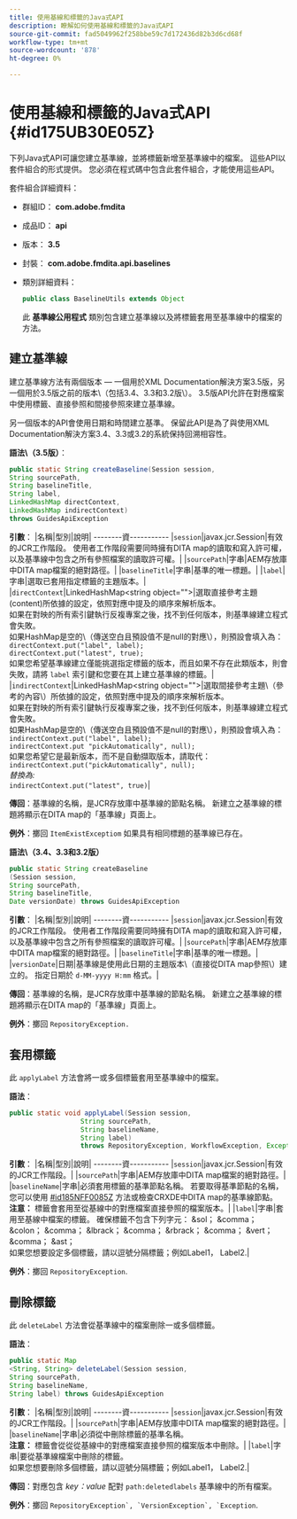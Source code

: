 ```yaml
---
title: 使用基線和標籤的Java式API
description: 瞭解如何使用基線和標籤的Java式API
source-git-commit: fad5049962f258bbe59c7d172436d82b3d6cd68f
workflow-type: tm+mt
source-wordcount: '878'
ht-degree: 0%

---
```



# 使用基線和標籤的Java式API {#id175UB30E05Z}

下列Java式API可讓您建立基準線，並將標籤新增至基準線中的檔案。 這些API以套件組合的形式提供。 您必須在程式碼中包含此套件組合，才能使用這些API。

套件組合詳細資料：

- 群組ID： **com.adobe.fmdita**

- 成品ID： **api**

- 版本： **3.5**

- 封裝： **com.adobe.fmdita.api.baselines**

- 類別詳細資料：

  ```JAVA
  public class BaselineUtils extends Object
  ```

  此 **基準線公用程式** 類別包含建立基準線以及將標籤套用至基準線中的檔案的方法。


## 建立基準線

建立基準線方法有兩個版本 — 一個用於XML Documentation解決方案3.5版，另一個用於3.5版之前的版本\（包括3.4、3.3和3.2版\）。 3.5版API允許在對應檔案中使用標籤、直接參照和間接參照來建立基準線。

另一個版本的API會使用日期和時間建立基準。 保留此API是為了與使用XML Documentation解決方案3.4、3.3或3.2的系統保持回溯相容性。

**語法\（3.5版）**：

```JAVA
public static String createBaseline(Session session, 
String sourcePath, 
String baselineTitle, 
String label, 
LinkedHashMap directContext, 
LinkedHashMap indirectContext) 
throws GuidesApiException
```

**引數**： |名稱|型別|說明| --------資----------- |`session`|javax.jcr.Session|有效的JCR工作階段。 使用者工作階段需要同時擁有DITA map的讀取和寫入許可權，以及基準線中包含之所有參照檔案的讀取許可權。| |`sourcePath`|字串|AEM存放庫中DITA map檔案的絕對路徑。| |`baselineTitle`|字串|基準的唯一標題。| |`label`|字串|選取已套用指定標籤的主題版本。| |`directContext`|LinkedHashMap&lt;string object=&quot;&quot;>|選取直接參考主題\(content\)所依據的設定，依照對應中提及的順序來解析版本。 <br> 如果在對映的所有索引鍵執行反複專案之後，找不到任何版本，則基準線建立程式會失敗。 <br> 如果HashMap是空的\（傳送空白且預設值不是null的對應\），則預設會填入為： <br>`directContext.put("label", label);` <br> `directContext.put("latest", true);` <br> 如果您希望基準線建立僅能挑選指定標籤的版本，而且如果不存在此類版本，則會失敗，請將 `label` 索引鍵和您要在其上建立基準線的標籤。| |`indirectContext`|LinkedHashMap&lt;string object=&quot;&quot;>|選取間接參考主題\（參考的內容\）所依據的設定，依照對應中提及的順序來解析版本。 <br> 如果在對映的所有索引鍵執行反複專案之後，找不到任何版本，則基準線建立程式會失敗。 <br> 如果HashMap是空的\（傳送空白且預設值不是null的對應\），則預設會填入為： <br>`indirectContext.put("label", label);` <br>`indirectContext.put "pickAutomatically", null);` <br> 如果您希望它是最新版本，而不是自動擷取版本，請取代： <br>`indirectContext.put("pickAutomatically", null);` <br> _替換為:_ <br>`indirectContext.put("latest", true)`|

**傳回**：基準線的名稱，是JCR存放庫中基準線的節點名稱。 新建立之基準線的標題將顯示在DITA map的「基準線」頁面上。

**例外**：擲回 ``ItemExistExceptiom`` 如果具有相同標題的基準線已存在。

**語法\（3.4、3.3和3.2版）**

```JAVA
public static String createBaseline
(Session session, 
String sourcePath, 
String baselineTitle, 
Date versionDate) throws GuidesApiException
```

**引數**： |名稱|型別|說明| --------資----------- |`session`|javax.jcr.Session|有效的JCR工作階段。 使用者工作階段需要同時擁有DITA map的讀取和寫入許可權，以及基準線中包含之所有參照檔案的讀取許可權。| |``sourcePath``|字串|AEM存放庫中DITA map檔案的絕對路徑。| |`baselineTitle`|字串|基準的唯一標題。| |`versionDate`|日期|基準線是使用此日期的主題版本\（直接從DITA map參照\）建立的。 指定日期於 `d-MM-yyyy H:mm` 格式。|

**傳回**：基準線的名稱，是JCR存放庫中基準線的節點名稱。 新建立之基準線的標題將顯示在DITA map的「基準線」頁面上。

**例外**：擲回 ``RepositoryException.``

## 套用標籤

此 ``applyLabel`` 方法會將一或多個標籤套用至基準線中的檔案。

**語法**：

```JAVA
public static void applyLabel(Session session,
                  String sourcePath,
                  String baselineName,
                  String label)
                  throws RepositoryException, WorkflowException, Exception
```

**引數**： |名稱|型別|說明| --------資----------- |`session`|javax.jcr.Session|有效的JCR工作階段。| |`sourcePath`|字串|AEM存放庫中DITA map檔案的絕對路徑。| |``baselineName``|字串|必須套用標籤的基準節點名稱。 若要取得基準節點的名稱，您可以使用 [\#id185NFF0085Z](#id185NFF0085Z) 方法或檢查CRXDE中DITA map的基準線節點。<br> **注意：** 標籤會套用至從基線中的對應檔案直接參照的檔案版本。| |`label`|字串|套用至基線中檔案的標籤。 確保標籤不包含下列字元： &amp;sol； &amp;comma； &amp;colon； &amp;comma； &amp;lbrack； &amp;comma； &amp;rbrack； &amp;comma； &amp;vert； &amp;comma； &amp;ast； <br> 如果您想要設定多個標籤，請以逗號分隔標籤；例如Label1， Label2.|

**例外**：擲回 `RepositoryException`.

## 刪除標籤

此 ``deleteLabel`` 方法會從基準線中的檔案刪除一或多個標籤。

**語法**：

```JAVA
public static Map
<String, String> deleteLabel(Session session, 
String sourcePath, 
String baselineName, 
String label) throws GuidesApiException
```

**引數**： |名稱|型別|說明| --------資----------- |`session`|javax.jcr.Session|有效的JCR工作階段。| |`sourcePath`|字串|AEM存放庫中DITA map檔案的絕對路徑。| |`baselineName`|字串|必須從中刪除標籤的基準名稱。 <br> **注意：** 標籤會從從從基線中的對應檔案直接參照的檔案版本中刪除。| |`label`|字串|要從基準線檔案中刪除的標籤。 <br> 如果您想要刪除多個標籤，請以逗號分隔標籤；例如Label1， Label2.|

**傳回**：對應包含 *key：value* 配對 `path:deletedlabels` 基準線中的所有檔案。

**例外**：擲回 ``RepositoryException`, `VersionException`, `Exception``.

